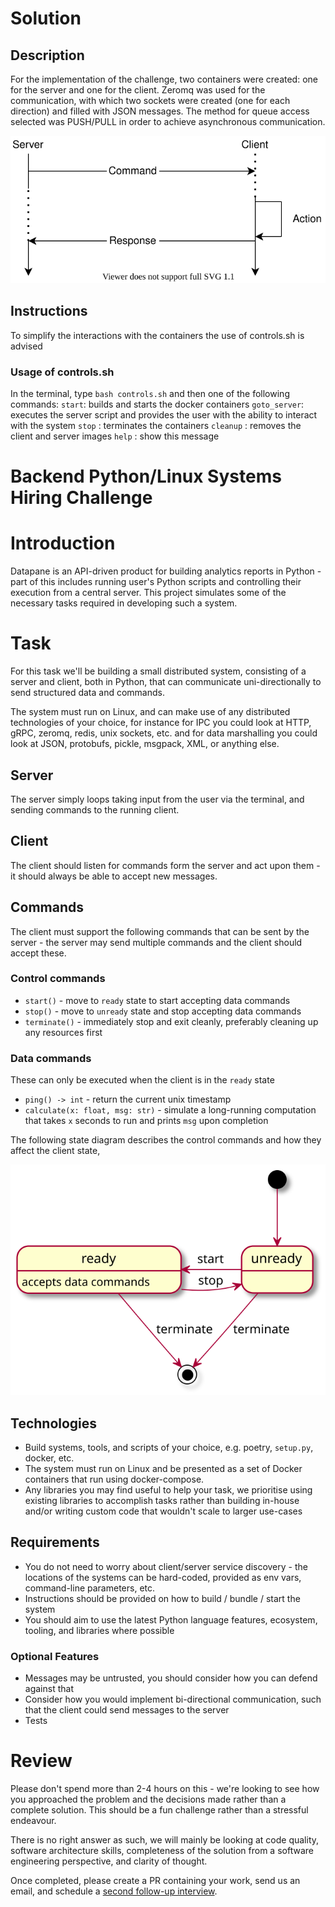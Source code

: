 # Solution

## Description

For the implementation of the challenge, two containers were created: one for the server and one for the client. Zeromq was used for the communication, with which two sockets were created (one for each direction) and filled with JSON messages. The method for queue access selected was PUSH/PULL in order to achieve asynchronous communication.

![Interaction diagram](./commands.svg)

## Instructions

To simplify the interactions with the containers the use of controls.sh is advised

### Usage of controls.sh
In the terminal, type `bash controls.sh` and then one of the following commands:
	  `start`: builds and starts the docker containers
	  `goto_server`: executes the server script and provides the user with the ability to interact with the system
	  `stop` 	   : terminates the containers
	  `cleanup`    : removes the client and server images
	  `help`	   : show this message


# Backend Python/Linux Systems Hiring Challenge

# Introduction

Datapane is an API-driven product for building analytics reports in Python - part of this includes running user's Python scripts and controlling their execution from a central server. This project simulates some of the necessary tasks required in developing such a system.

# Task

For this task we'll be building a small distributed system, consisting of a server and client, both in Python, that can communicate uni-directionally to send structured data and commands.

The system must run on Linux, and can make use of any distributed technologies of your choice, for instance for IPC you could look at HTTP, gRPC, zeromq, redis, unix sockets, etc. and for data marshalling you could look at JSON, protobufs, pickle, msgpack, XML, or anything else.

## Server

The server simply loops taking input from the user via the terminal, and sending commands to the running client.

## Client

The client should listen for commands form the server and act upon them - it should always be able to accept new messages.

## Commands

The client must support the following commands that can be sent by the server - the server may send multiple commands and the client should accept these.

### Control commands
 - `start()` - move to `ready` state to start accepting data commands
 - `stop()` - move to `unready` state and stop accepting data commands
 - `terminate()` - immediately stop and exit cleanly, preferably cleaning up any resources first

### Data commands

These can only be executed when the client is in the `ready` state

 - `ping() -> int` - return the current unix timestamp
 - `calculate(x: float, msg: str)` - simulate a long-running computation that takes `x` seconds to run and prints `msg` upon completion

The following state diagram describes the control commands and how they affect the client state,

![State diagram](./state_diag.svg)

## Technologies

- Build systems, tools, and scripts of your choice, e.g. poetry, `setup.py`, docker, etc.
- The system must run on Linux and be presented as a set of Docker containers that run using docker-compose.
- Any libraries you may find useful to help your task, we prioritise using existing libraries to accomplish tasks rather than building in-house and/or writing custom code that wouldn't scale to larger use-cases

## Requirements

- You do not need to worry about client/server service discovery - the locations of the systems can be hard-coded, provided as env vars, command-line parameters, etc.
- Instructions should be provided on how to build / bundle / start the system
- You should aim to use the latest Python language features, ecosystem, tooling, and libraries where possible

### Optional Features

- Messages may be untrusted, you should consider how you can defend against that
- Consider how you would implement bi-directional communication, such that the client could send messages to the server
- Tests

# Review

Please don't spend more than 2-4 hours on this - we're looking to see how you approached the problem and the decisions made rather than a complete solution. This should be a fun challenge rather than a stressful endeavour.

There is no right answer as such, we will mainly be looking at code quality, software architecture skills, completeness of the solution from a software engineering perspective, and clarity of thought.

Once completed, please create a PR containing your work, send us an email, and schedule a [second follow-up interview](https://calendar.google.com/calendar/selfsched?sstoken=UU1sbG9QV1hfcHlGfGRlZmF1bHR8ODI1ZjRlZWJlZTY0ZTQ1ZTI4MzNkZThhOGQ5MjZkNzg).

